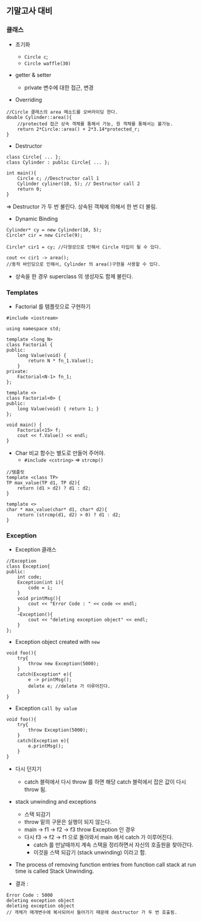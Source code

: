 ## 기말고사 대비 

### 클래스 
* 초기화 
    * `Circle c`; 
    * `Circle waffle(30)` 
    
* getter & setter 
    * private 변수에 대한 접근, 변경 
    
* Overriding 
```
//Circle 클래스의 area 메소드를 오버라이딩 한다. 
double Cylinder::area(){
    //protected 접근 상속 객체를 통해서 가능, 원 객체를 통해서는 불가능. 
    return 2*Circle::area() + 2*3.14*protected_r;
}
```

* Destructor 
```
class Circle{ ... };
class Cylinder : public Circle{ ... }; 

int main(){
    Circle c; //Desctructor call 1
    Cylinder cyliner(10, 5); // Destructor call 2 
    return 0; 
} 

```
=> Destructor 가 두 번 불린다. 상속된 객체에 의해서 한 번 더 불림. 

* Dynamic Binding 
```
Cylinder* cy = new Cylinder(10, 5); 
Circle* cir = new Circle(9); 

Circle* cir1 = cy; //다형성으로 인해서 Circle 타입이 될 수 있다. 

cout << cir1 -> area(); 
//동적 바인딩으로 인해서, Cylinder 의 area()구현을 사용할 수 있다.  
```

* 상속을 한 경우 superclass 의 생성자도 함께 불린다. 

### Templates 

* Factorial 를 템플릿으로 구현하기 
```
#include <iostream>

using namespace std;

template <long N> 
class Factorial { 
public: 
	long Value(void) { 
		return N * fn_1.Value(); 
	} 
private: 
	Factorial<N-1> fn_1; 
};

template <> 
class Factorial<0> { 
public: 
	long Value(void) { return 1; } 
}; 

void main() {
	Factorial<15> f; 
	cout << f.Value() << endl;
}
```

* Char 비교 함수는 별도로 만들어 주어야.
    * `#include <cstring>`  => `strcmp()` 
```
//템플릿
template <class TP>
TP max_value(TP d1, TP d2){
    return (d1 > d2) ? d1 : d2;
}

template <>
char * max_value(char* d1, char* d2){
    return (strcmp(d1, d2) > 0) ? d1 : d2;
}
```


### Exception 
* Exception 클래스 
```
//Exception
class Exception{
public:
    int code;
    Exception(int i){
        code = i;
    }
    void printMsg(){
        cout << "Error Code : " << code << endl;
    }
    ~Exception(){
        cout << "deleting exception object" << endl;
    }
};
```

* Exception object created with `new`
```
void foo(){
    try{
        throw new Exception(5000);
    }
    catch(Exception* e){
        e -> printMsg();
        delete e; //delete 가 이루어진다. 
    }
}
```

* Exception `call by value`
```
void foo(){
    try{
        throw Exception(5000);
    }
    catch(Exception e){
        e.printMsg();
    }
}
```

* 다시 던지기 
    * catch 블럭에서 다시 throw 를 하면 해당 catch 블럭에서 잡은 값이 다시 throw 됨. 

* stack unwinding and exceptions 
    * 스택 되감기 
    * throw 밑의 구문은 실행이 되지 않는다. 
    * main -> f1 -> f2 -> f3 throw Exception 인 경우 
    * 다시 f3 -> f2 -> f1 으로 돌아와서 main 에서 catch 가 이루어진다.
        * catch 를 만날때까지 계속 스택을 정리하면서 자신의 호출원을 찾아간다. 
        * 이것을 스택 되감기 (stack unwinding) 이라고 함.  

* The process of removing function entries from function call stack at run time is called Stack Unwinding.



* 결과 : 
```
Error Code : 5000
deleting exception object
deleting exception object
// 객체가 매개변수에 복사되어서 들어가기 때문에 destructor 가 두 번 호출됨.  
```

